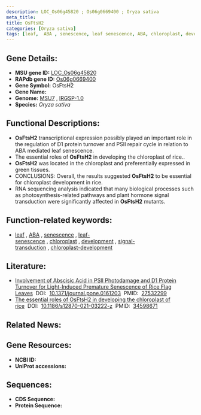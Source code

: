```yaml
---
description: LOC_Os06g45820 ; Os06g0669400 ; Oryza sativa
meta_title:
title: OsFtsH2
categories: [Oryza sativa]
tags: [leaf,  ABA , senescence, leaf senescence, ABA, chloroplast, development, signal transduction, chloroplast development]
---
```


## Gene Details:
- **MSU gene ID:** [LOC_Os06g45820](http://rice.uga.edu/cgi-bin/ORF_infopage.cgi?orf=LOC_Os06g45820)  
- **RAPdb gene ID:** [Os06g0669400](https://rapdb.dna.affrc.go.jp/locus/?name=Os06g0669400)  
- **Gene Symbol:** OsFtsH2
- **Gene Name:**
- **Genome:**  [MSU7](http://rice.uga.edu/)&nbsp;,&nbsp;[IRGSP-1.0](https://rapdb.dna.affrc.go.jp/download/irgsp1.html)
- **Species:** *Oryza sativa*

## Functional Descriptions:
   - **OsFtsH2** transcriptional expression possibly played an important role in the regulation of D1 protein turnover and PSII repair cycle in relation to ABA mediated leaf senescence.
   - The essential roles of **OsFtsH2** in developing the chloroplast of rice..
   - **OsFtsH2** was located in the chloroplast and preferentially expressed in green tissues.
   - CONCLUSIONS: Overall, the results suggested **OsFtsH2** to be essential for chloroplast development in rice.
   - RNA sequencing analysis indicated that many biological processes such as photosynthesis-related pathways and plant hormone signal transduction were significantly affected in **OsFtsH2** mutants.

## Function-related keywords:
   - [leaf](/tags/leaf/)&nbsp;,&nbsp;[ABA](/tags/ABA/)&nbsp;,&nbsp;[senescence](/tags/senescence/)&nbsp;,&nbsp;[leaf-senescence](/tags/leaf-senescence/)&nbsp;,&nbsp;[chloroplast](/tags/chloroplast/)&nbsp;,&nbsp;[development](/tags/development/)&nbsp;,&nbsp;[signal-transduction](/tags/signal-transduction/)&nbsp;,&nbsp;[chloroplast-development](/tags/chloroplast-development/)

## Literature:
   - [Involvement of Abscisic Acid in PSII Photodamage and D1 Protein Turnover for Light-Induced Premature Senescence of Rice Flag Leaves](https://www.doi.org/10.1371/journal.pone.0161203)&nbsp;&nbsp;DOI:&nbsp;&nbsp;[10.1371/journal.pone.0161203](https://www.doi.org/10.1371/journal.pone.0161203)&nbsp;&nbsp;PMID:&nbsp;&nbsp;[27532299](https://pubmed.ncbi.nlm.nih.gov/27532299/)
   - [The essential roles of OsFtsH2 in developing the chloroplast of rice](https://www.doi.org/10.1186/s12870-021-03222-z)&nbsp;&nbsp;DOI:&nbsp;&nbsp;[10.1186/s12870-021-03222-z](https://www.doi.org/10.1186/s12870-021-03222-z)&nbsp;&nbsp;PMID:&nbsp;&nbsp;[34598671](https://pubmed.ncbi.nlm.nih.gov/34598671/)

## Related News:

## Gene Resources:
- **NCBI ID:**  []()
- **UniProt accessions:** [](https://www.uniprot.org/uniprotkb//entry)

## Sequences:
- **CDS Sequence:**
- **Protein Sequence:**
